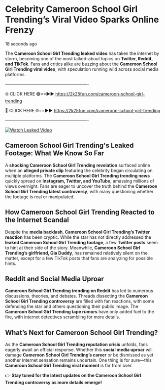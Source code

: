 # Celebrity Cameroon School Girl Trending’s Viral Video Sparks Online Frenzy

18 seconds ago

The **Cameroon School Girl Trending leaked video** has taken the internet by storm, becoming one of the most talked-about topics on **Twitter, Reddit, and TikTok**. Fans and critics alike are buzzing about the **Cameroon School Girl Trending viral video**, with speculation running wild across social media platforms.

———————————————————-

🌐 CLICK HERE 🟢==►► https://2k25fun.com/cameroon-school-girl-trending

🔴 CLICK HERE 🌐==►► https://2k25fun.com/cameroon-school-girl-trending

———————————————————-

[![Watch Leaked Video](https://miro.medium.com/v2/resize:fit:828/format:webp/1*cilzJN44JGOrTw9NJCrNHA.gif "Watch Leaked Video")](https://2k25fun.com/cameroon-school-girl-trending)

## **Cameroon School Girl Trending's Leaked Footage: What We Know So Far**  
A **shocking Cameroon School Girl Trending revelation** surfaced online when an **alleged private clip** featuring the celebrity began circulating on multiple platforms. The **Cameroon School Girl Trending trending news** quickly spread on **Instagram, Twitter, and YouTube**, amassing millions of views overnight. Fans are eager to uncover the truth behind the **Cameroon School Girl Trending latest controversy**, with many questioning whether the footage is real or manipulated.  

## **How Cameroon School Girl Trending Reacted to the Internet Scandal**  
Despite the **media backlash**, **Cameroon School Girl Trending’s Twitter reaction** has been cryptic. While the star has not directly addressed the **leaked Cameroon School Girl Trending footage**, a few **Twitter posts** seem to hint at their side of the story. Meanwhile, **Cameroon School Girl Trending’s girlfriend, Gia Duddy**, has remained relatively silent on the matter, except for a few TikTok posts that fans are analyzing for possible hints.  

## **Reddit and Social Media Uproar**  
**Cameroon School Girl Trending trending on Reddit** has led to numerous discussions, theories, and debates. Threads dissecting the **Cameroon School Girl Trending controversy** are filled with fan reactions, with some defending the star and others questioning their public image. The **Cameroon School Girl Trending tape rumors** have only added fuel to the fire, with internet detectives scrambling for more details.  

## **What’s Next for Cameroon School Girl Trending?**  
As the **Cameroon School Girl Trending reputation crisis** unfolds, fans eagerly await an official response. Whether this **social media uproar** will damage **Cameroon School Girl Trending’s career** or be dismissed as yet another internet sensation remains uncertain. One thing is for sure—this **Cameroon School Girl Trending viral moment** is far from over.  

👉 **Stay tuned for the latest updates on the Cameroon School Girl Trending controversy as more details emerge!**  